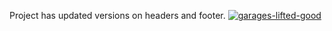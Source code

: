 Project has updated versions on headers and footer. 
<a href="https://ibb.co/h7GZTnh"><img src="https://i.ibb.co/ngXnKVZ/garages-lifted-good.jpg" alt="garages-lifted-good" border="0"></a>
